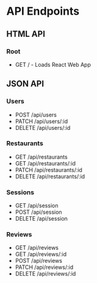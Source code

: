 <h1>API Endpoints</h1>
<h2>HTML API</h2>
<h3>Root</h3>
<ul>
  <li type='disc'>GET / - Loads React Web App</li>
</ul>

<h2>JSON API</h2>
<h3>Users</h3>
<ul>
  <li type='disc'>POST /api/users</li>
  <li type='disc'>PATCH /api/users/:id</li>
  <li type='disc'>DELETE /api/users/:id</li>
</ul>

<h3>Restaurants</h3>
<ul>
  <li type='disc'>GET /api/restaurants</li>
  <li type='disc'>GET /api/restaurants/:id</li>
  <li type='disc'>PATCH /api/restaurants/:id</li>
  <li type='disc'>DELETE /api/restaurants/:id</li>
</ul>

<h3>Sessions</h3>
<ul>
  <li type='disc'>GET /api/session</li>
  <li type='disc'>POST /api/session</li>
  <li type='disc'>DELETE /api/session</li>
</ul>

<h3>Reviews</h3>
<ul>
  <li type='disc'>GET /api/reviews</li>
  <li type='disc'>GET /api/reviews/:id</li>
  <li type='disc'>POST /api/reviews</li>
  <li type='disc'>PATCH /api/reviews/:id</li>
  <li type='disc'>DELETE /api/reviews/:id</li>
</ul>
